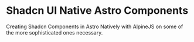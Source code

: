 # Shadcn UI Native Astro Components

Creating Shadcn Components in Astro Natively with AlpineJS on some of the more sophisticated ones necessary.
